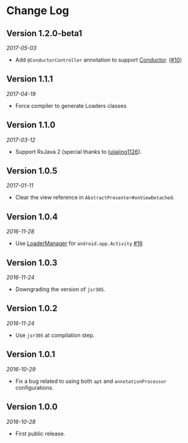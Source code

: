 Change Log
==========

Version 1.2.0-beta1
-------------

_2017-05-03_

* Add `@ConductorController` annotation to support [Conductor](https://github.com/bluelinelabs/Conductor). ([#10](https://github.com/6thsolution/EasyMVP/issues/10))


Version 1.1.1
-------------

_2017-04-19_

*  Force compiler to generate Loaders classes


Version 1.1.0
-------------

_2017-03-12_

*  Support RxJava 2 (special thanks to [lujiajing1126](https://github.com/lujiajing1126)).


Version 1.0.5
-------------

_2017-01-11_

*  Clear the view reference in `AbstractPresenter#onViewDetached`.

Version 1.0.4
-------------

_2016-11-28_

* Use [LoaderManager](https://developer.android.com/reference/android/app/LoaderManager.html) for `android.app.Activity` [#16](https://github.com/6thsolution/EasyMVP/issues/16)

Version 1.0.3 
-------------

_2016-11-24_

* Downgrading the version of `jsr305`.

Version 1.0.2 
-------------

_2016-11-24_

* Use `jsr305` at compilation step.

Version 1.0.1 
-------------

_2016-10-29_

* Fix a bug related to using both `apt` and `annotationProcessor` configurations.

Version 1.0.0 
-------------

_2016-10-28_

* First public release.